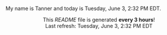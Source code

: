 My name is Tanner and today is Tuesday, June 3, 2:32 PM EDT.

<p align="center">This <i>README</i> file is generated <b>every 3 hours</b>!</br>Last refresh: Tuesday, June 3, 2:32 PM EDT<br /></p>
